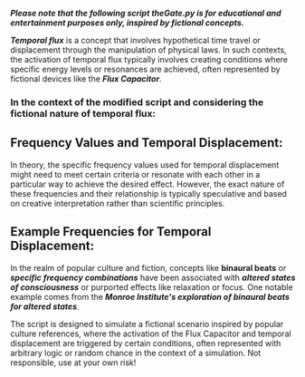 ***Please note that the following script theGate.py is for educational and entertainment purposes only, inspired by fictional concepts.***

***Temporal flux*** is a concept that involves hypothetical time travel or displacement through the manipulation of physical laws. In such contexts, the activation of temporal flux typically involves creating conditions where specific energy levels or resonances are achieved, often represented by fictional devices like the ***Flux Capacitor***.

### In the context of the modified script and considering the fictional nature of temporal flux:

## Frequency Values and Temporal Displacement:
In theory, the specific frequency values used for temporal displacement might need to meet certain criteria or resonate with each other in a particular way to achieve the desired effect. However, the exact nature of these frequencies and their relationship is typically speculative and based on creative interpretation rather than scientific principles.

## Example Frequencies for Temporal Displacement: 
In the realm of popular culture and fiction, concepts like **binaural beats** or ***specific frequency combinations*** have been associated with ***altered states of consciousness*** or purported effects like relaxation or focus. One notable example comes from the ***Monroe Institute's exploration of binaural beats for altered states***.

The script is designed to simulate a fictional scenario inspired by popular culture references, where the activation of the Flux Capacitor and temporal displacement are triggered by certain conditions, often represented with arbitrary logic or random chance in the context of a simulation. Not responsible, use at your own risk!

